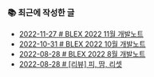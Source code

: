 ### 📚 최근에 작성한 글

<!-- BLEX:START -->
- [2022-11-27 # BLEX 2022 11월 개발노트](https://blex.me/@baealex/blex-2022-11%EC%9B%94-%EA%B0%9C%EB%B0%9C%EB%85%B8%ED%8A%B8)
- [2022-10-31 # BLEX 2022 10월 개발노트](https://blex.me/@baealex/blex-10%EC%9B%94-%EA%B0%9C%EB%B0%9C%EB%85%B8%ED%8A%B8)
- [2022-08-28 # BLEX 2022 8월 개발노트](https://blex.me/@baealex/blex-2022-8%EC%9B%94-%EA%B0%9C%EB%B0%9C%EB%85%B8%ED%8A%B8)
- [2022-08-28 # [리뷰] 피, 땀, 리셋](https://blex.me/@baealex/blood-sweat-reset-review)<!-- BLEX:END -->

<!-- YOUTUBE:START --><!-- YOUTUBE:END -->
